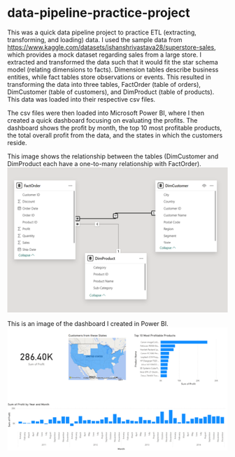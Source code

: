 # data-pipeline-practice-project

This was a quick data pipeline project to practice ETL (extracting, transforming, and loading) data.
I used the sample data from https://www.kaggle.com/datasets/ishanshrivastava28/superstore-sales, which provides a mock dataset regarding sales from a large store. I extracted and transformed the data such that it would fit the star schema model (relating dimensions to facts). Dimension tables describe business entities, while fact tables store observations or events. This resulted in transforming the data into three tables, FactOrder (table of orders), DimCustomer (table of customers), and DimProduct (table of products). This data was loaded into their respective csv files.

The csv files were then loaded into Microsoft Power BI, where I then created a quick dashboard focusing on evaluating the profits. The dashboard shows the profit by month, the top 10 most profitable products, the total overall profit from the data, and the states in which the customers reside.

This image shows the relationship between the tables (DimCustomer and DimProduct each have a one-to-many relationship with FactOrder).
![Relationship between the tables](relationship_between_tables.png)

This is an image of the dashboard I created in Power BI.
![Power BI dashboard showing profits by month, top 10 most profitable products, location of customers, and total overall profit.](dashboard.png)
